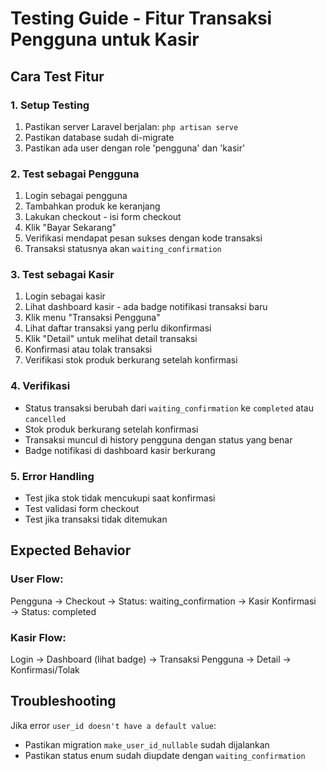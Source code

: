 # Testing Guide - Fitur Transaksi Pengguna untuk Kasir

## Cara Test Fitur

### 1. Setup Testing
1. Pastikan server Laravel berjalan: `php artisan serve`
2. Pastikan database sudah di-migrate
3. Pastikan ada user dengan role 'pengguna' dan 'kasir'

### 2. Test sebagai Pengguna
1. Login sebagai pengguna
2. Tambahkan produk ke keranjang
3. Lakukan checkout - isi form checkout
4. Klik "Bayar Sekarang"
5. Verifikasi mendapat pesan sukses dengan kode transaksi
6. Transaksi statusnya akan `waiting_confirmation`

### 3. Test sebagai Kasir
1. Login sebagai kasir
2. Lihat dashboard kasir - ada badge notifikasi transaksi baru
3. Klik menu "Transaksi Pengguna"
4. Lihat daftar transaksi yang perlu dikonfirmasi
5. Klik "Detail" untuk melihat detail transaksi
6. Konfirmasi atau tolak transaksi
7. Verifikasi stok produk berkurang setelah konfirmasi

### 4. Verifikasi
- Status transaksi berubah dari `waiting_confirmation` ke `completed` atau `cancelled`
- Stok produk berkurang setelah konfirmasi
- Transaksi muncul di history pengguna dengan status yang benar
- Badge notifikasi di dashboard kasir berkurang

### 5. Error Handling
- Test jika stok tidak mencukupi saat konfirmasi
- Test validasi form checkout
- Test jika transaksi tidak ditemukan

## Expected Behavior

### User Flow:
Pengguna → Checkout → Status: waiting_confirmation → Kasir Konfirmasi → Status: completed

### Kasir Flow:
Login → Dashboard (lihat badge) → Transaksi Pengguna → Detail → Konfirmasi/Tolak

## Troubleshooting

Jika error `user_id doesn't have a default value`:
- Pastikan migration `make_user_id_nullable` sudah dijalankan
- Pastikan status enum sudah diupdate dengan `waiting_confirmation`
